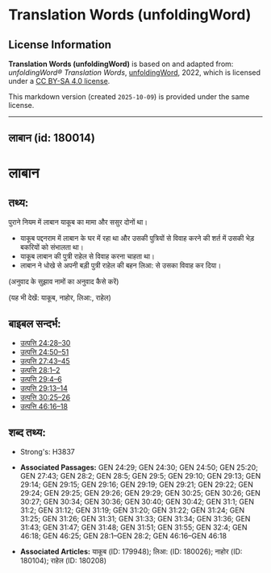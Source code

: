 # Translation Words (unfoldingWord)

## License Information

**Translation Words (unfoldingWord)** is based on and adapted from: _unfoldingWord® Translation Words_, [unfoldingWord](https://unfoldingword.org/utw), 2022, which is licensed under a [CC BY-SA 4.0 license](https://creativecommons.org/licenses/by-sa/4.0/legalcode.en).

This markdown version (created `2025-10-09`) is provided under the same license.



--------------------------------

## लाबान (id: 180014)

लाबान
=====

तथ्य:
-----

पुराने नियम में लाबान याकूब का मामा और ससुर दोनों था।

* याकूब पद्दनराम में लाबान के घर में रहा था और उसकी पुत्रियों से विवाह करने की शर्त में उसकी भेड़ बकरियों को संभालता था।
* याकूब लाबान की पुत्री राहेल से विवाह करना चाहता था।
* लाबान ने धोखे से अपनी बड़ी पुत्री राहेल की बहन लिआ: से उसका विवाह कर दिया।

(अनुवाद के सुझाव नामों का अनुवाद कैसे करें)

(यह भी देखें: याकूब, नाहोर, लिआ:, राहेल)

बाइबल सन्दर्भ:
--------------

* [उत्पत्ति 24:28–30](https://ref.ly/Gen24:28-Gen24:30)
* [उत्पत्ति 24:50–51](https://ref.ly/Gen24:50-Gen24:51)
* [उत्पत्ति 27:43–45](https://ref.ly/Gen27:43-Gen27:45)
* [उत्पत्ति 28:1–2](https://ref.ly/Gen28:1-Gen28:2)
* [उत्पत्ति 29:4–6](https://ref.ly/Gen29:4-Gen29:6)
* [उत्पत्ति 29:13–14](https://ref.ly/Gen29:13-Gen29:14)
* [उत्पत्ति 30:25–26](https://ref.ly/Gen30:25-Gen30:26)
* [उत्पत्ति 46:16–18](https://ref.ly/Gen46:16-Gen46:18)

शब्द तथ्य:
----------

* Strong's: H3837

* **Associated Passages:** GEN 24:29; GEN 24:30; GEN 24:50; GEN 25:20; GEN 27:43; GEN 28:2; GEN 28:5; GEN 29:5; GEN 29:10; GEN 29:13; GEN 29:14; GEN 29:15; GEN 29:16; GEN 29:19; GEN 29:21; GEN 29:22; GEN 29:24; GEN 29:25; GEN 29:26; GEN 29:29; GEN 30:25; GEN 30:26; GEN 30:27; GEN 30:34; GEN 30:36; GEN 30:40; GEN 30:42; GEN 31:1; GEN 31:2; GEN 31:12; GEN 31:19; GEN 31:20; GEN 31:22; GEN 31:24; GEN 31:25; GEN 31:26; GEN 31:31; GEN 31:33; GEN 31:34; GEN 31:36; GEN 31:43; GEN 31:47; GEN 31:48; GEN 31:51; GEN 31:55; GEN 32:4; GEN 46:18; GEN 46:25; GEN 28:1–GEN 28:2; GEN 46:16–GEN 46:18
* **Associated Articles:** याकूब (ID: 179948); लिआ: (ID: 180026); नाहोर (ID: 180104); राहेल (ID: 180208)


